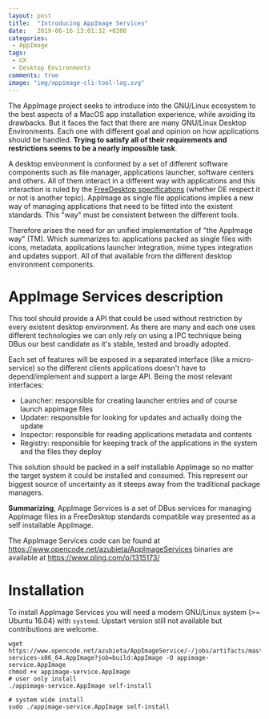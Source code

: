 ```yaml
---
layout: post
title:  "Introducing AppImage Services"
date:   2019-06-16 13:01:32 +0200
categories:
 - AppImage
tags:
 - UX 
 - Desktop Environments
comments: true 
image: "img/appimage-cli-tool-log.svg"
---
```


The AppImage project seeks to introduce into the GNU/Linux ecosystem to 
the best aspects of a MacOS app installation experience, while avoiding 
its drawbacks. But it faces the fact that there are many GNU/Linux Desktop 
Environments. Each one with different goal and opinion on how applications 
should be handled. **Trying to satisfy all of their requirements and 
restrictions seems to be a nearly impossible task**. 

A desktop environment is conformed by a set of different software components
such as file manager, applications launcher, software centers and others. All
of them interact in a different way with applications and this interaction
is ruled by the [FreeDesktop specifications](https://specifications.freedesktop.org/) 
(whether DE respect it or not is another topic). AppImage as single file
applications implies a new way of managing applications that need to be
fitted into the existent standards. This "way" must be consistent between
the different tools.

Therefore arises the need for an unified implementation of "the AppImage way" (TM).
Which summarizes to: applications packed as single files with icons, metadata, 
applications launcher integration, mime types integration and updates support. 
All of that available from the different desktop environment components.

# AppImage Services description
This tool should provide a API that could be used without restriction by 
every existent desktop environment. As there are many and each one uses
different technologies we can only rely on using a IPC technique being
DBus our best candidate as it\'s stable, tested and broadly adopted.

Each set of features will be exposed in a separated interface 
(like a micro-service) so the different clients applications doesn't have
to depend/implement and support a large API. Being the most relevant interfaces:
- Launcher: responsible for creating launcher entries and of course launch 
appimage files
- Updater: responsible for looking for updates and actually doing the update
- Inspector: responsible for reading applications metadata and contents
- Registry: responsible for keeping track of the applications in the system 
and the files they deploy

This solution should be packed in a self installable AppImage so no matter
the target system it could be installed and consumed. This represent our biggest 
source of uncertainty as it steeps away from the traditional package managers.

**Summarizing**, AppImage Services is a set of DBus services for managing
AppImage files in a FreeDesktop standards compatible way presented as a
self installable AppImage. 

The AppImage Services code can be found at https://www.opencode.net/azubieta/AppImageServices
binaries are available at https://www.pling.com/p/1315173/

# Installation
To install AppImage Services you will need a modern GNU/Linux system (>= Ubuntu 16.04)
with `systemd`. Upstart version still not available but contributions are welcome. 

```
wget https://www.opencode.net/azubieta/AppImageService/-/jobs/artifacts/master/raw/appimage-services-x86_64.AppImage?job=build:AppImage -O appimage-service.AppImage
chmod +x appimage-service.AppImage
# user only install
./appimage-service.AppImage self-install

# system wide install
sudo ./appimage-service.AppImage self-install
```